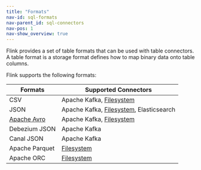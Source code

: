 ```yaml
---
title: "Formats"
nav-id: sql-formats
nav-parent_id: sql-connectors
nav-pos: 1
nav-show_overview: true
---
```

<!--
Licensed to the Apache Software Foundation (ASF) under one
or more contributor license agreements.  See the NOTICE file
distributed with this work for additional information
regarding copyright ownership.  The ASF licenses this file
to you under the Apache License, Version 2.0 (the
"License"); you may not use this file except in compliance
with the License.  You may obtain a copy of the License at

  http://www.apache.org/licenses/LICENSE-2.0

Unless required by applicable law or agreed to in writing,
software distributed under the License is distributed on an
"AS IS" BASIS, WITHOUT WARRANTIES OR CONDITIONS OF ANY
KIND, either express or implied.  See the License for the
specific language governing permissions and limitations
under the License.
-->

Flink provides a set of table formats that can be used with table connectors. A table format is a storage format defines how to map binary data onto table columns.

Flink supports the following formats:

<table class="table table-bordered">
    <thead>
      <tr>
        <th class="text-left">Formats</th>
        <th class="text-left">Supported Connectors</th>
      </tr>
    </thead>
    <tbody>
        <tr>
          <td>CSV</td>
          <td>Apache Kafka,
          <a href="{{ site.baseurl }}/dev/table/connectors/filesystem.html">Filesystem</a></td>
        </tr>
        <tr>
         <td>JSON</td>
         <td>Apache Kafka,
          <a href="{{ site.baseurl }}/dev/table/connectors/filesystem.html">Filesystem</a>,
          Elasticsearch</td>
       </tr>
        <tr>
          <td><a href="{{ site.baseurl }}/dev/table/connectors/formats/avro.html">Apache Avro</a></td>
          <td>Apache Kafka,
           <a href="{{ site.baseurl }}/dev/table/connectors/filesystem.html">Filesystem</a></td>
        </tr>
        <tr>
         <td>Debezium JSON</td>
         <td>Apache Kafka</td>
        </tr>
        <tr>
         <td>Canal JSON</td>
         <td>Apache Kafka</td>
        </tr>
        <tr>
         <td>Apache Parquet</td>
         <td><a href="{{ site.baseurl }}/dev/table/connectors/filesystem.html">Filesystem</a></td>
        </tr>
        <tr>
         <td>Apache ORC</td>
         <td><a href="{{ site.baseurl }}/dev/table/connectors/filesystem.html">Filesystem</a></td>
        </tr>
    </tbody>
</table>